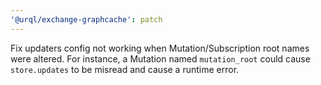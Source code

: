 ```yaml
---
'@urql/exchange-graphcache': patch
---
```


Fix updaters config not working when Mutation/Subscription root names were altered.
For instance, a Mutation named `mutation_root` could cause `store.updates` to be misread and cause a
runtime error.
